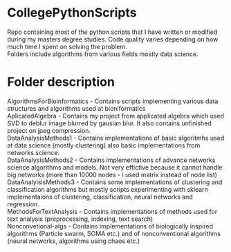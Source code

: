 # CollegePythonScripts
Repo containing most of the python scripts that I have written or modified during my masters degree studies. Code quality varies depending on how much time I spent on solving the problem.<br>
Folders include algorithms from various fields mostly data science.

# Folder description
AlgorithmsForBioinformatics - Contains scripts implementing various data structures and algorithms used at bioniformatics <br>
AplicatedAlgebra - Contains my project from applicated algebra which used SVD to deblur image blurred by gausian blur. It also contains unfinished project on jpeg compression. <br>
DataAnalysisMethods1 - Contains implementations of basic algoritmhs used at data science (mostly clustering) also basic implementations from networks science. <br>
DataAnalysisMethods2 - Contains implementations of advance networks science algorithms and models. Not very effictive because it cannot handle big networks (more than 10000 nodes - i used matrix instead of node list)<br>
DataAnalyisisMethods3 - Contains some implementations of clustering and classification algorithms but mostly scripts experimenting with sklearn implementaions of clustering, classification, neural networks and regression. <br>
MethodsForTextAnalysis - Contains implementations of methods used for text analysis (preprocessing, indexing, text search)<br>
Nonconvetional-algs - Contains implementations of biologically inspired algorithms (Particle swarm, SOMA etc.) and of nonconventional algorithms (neural networks, algorithms using chaos etc.)


